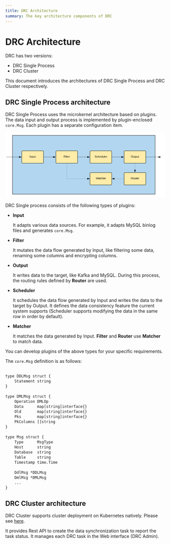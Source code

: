 ```yaml
---
title: DRC Architecture
summary: The key architecture components of DRC
---
```


# DRC Architecture

DRC has two versions:

- DRC Single Process
- DRC Cluster

This document introduces the architectures of DRC Single Process and DRC Cluster respectively.

## DRC Single Process architecture

DRC Single Process uses the microkernel architecture based on plugins. The data input and output process is implemented by plugin-enclosed `core.Msg`. Each plugin has a separate configuration item.

![DRC Single Process architecture](./single-process-160.png)

DRC Single process consists of the following types of plugins:

- **Input**

    It adapts various data sources. For example, it adapts MySQL binlog files and generates `core.Msg`.

- **Filter**

    It mutates the data flow generated by Input, like filtering some data, renaming some columns and encrypting columns.

- **Output**

    It writes data to the target, like Kafka and MySQL. During this process, the routing rules defined by **Router** are used.

- **Scheduler**

    It schedules the data flow generated by Input and writes the data to the target by Output. It defines the data consistency feature the current system supports (Scheduler supports modifying the data in the same row in order by default).

- **Matcher**

    It matches the data generated by Input. **Filter** and **Router** use **Matcher** to match data.


You can develop plugins of the above types for your specific requirements.

The `core.Msg` definition is as follows:

```golang

type DDLMsg struct {
	Statement string
}

type DMLMsg struct {
	Operation DMLOp
	Data      map[string]interface{}
	Old       map[string]interface{}
	Pks       map[string]interface{}
	PkColumns []string
}

type Msg struct {
	Type      MsgType
	Host      string
	Database  string
	Table     string
	Timestamp time.Time

	DdlMsg *DDLMsg
	DmlMsg *DMLMsg
	...
}
```

## DRC Cluster architecture

DRC Cluster supports cluster deployment on Kubernetes natively. Please see [here](https://github.com/moiot/gravity-operator).

It provides Rest API to create the data synchronization task to report the task status. It manages each DRC task in the Web interface (DRC Admin).
